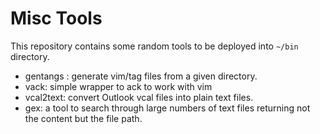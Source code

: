 # Misc Tools 

This repository contains some random tools to be deployed into `~/bin` directory.

* gentangs : generate vim/tag files from a given directory.
* vack: simple wrapper to ack to work with vim
* vcal2text: convert Outlook vcal files into plain text files.
* gex: a tool to search through large numbers of text files returning not the content but the file path.

